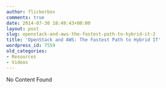 ```yaml
---
author: flickerbox
comments: true
date: 2014-07-30 18:49:43+00:00
layout: post
slug: openstack-and-aws-the-fastest-path-to-hybrid-it-2
title: 'OpenStack and AWS: The Fastest Path to Hybrid IT'
wordpress_id: 7559
old_categories:
- Resources
- Videos
---
```


No Content Found

